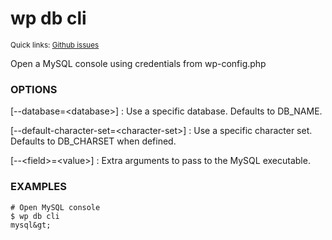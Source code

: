 # wp db cli

<small>Quick links: <a href="https://github.com/wp-cli/wp-cli/issues?q=is%3Aopen+label%3Acommand%3Adb-cli+sort%3Aupdated-desc">Github issues</a></small>

Open a MySQL console using credentials from wp-config.php

### OPTIONS

[\--database=&lt;database&gt;]
: Use a specific database. Defaults to DB_NAME.

[\--default-character-set=&lt;character-set&gt;]
: Use a specific character set. Defaults to DB_CHARSET when defined.

[\--&lt;field&gt;=&lt;value&gt;]
: Extra arguments to pass to the MySQL executable.

### EXAMPLES

    # Open MySQL console
    $ wp db cli
    mysql&gt;



